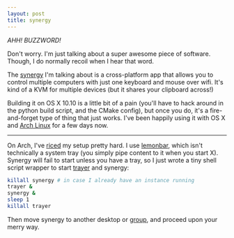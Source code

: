 ```yaml
---
layout: post
title: synergy
---
```


*AHH! BUZZWORD!*

Don't worry. I'm just talking about a super awesome piece of software. Though, I do normally recoil when I hear that word.

The [synergy](https://github.com/synergy/synergy/) I'm talking about is a cross-platform app that allows you to control multiple computers with just one keyboard and mouse over wifi. It's kind of a KVM for multiple devices (but it shares your clipboard across!)

Building it on OS X 10.10 is a little bit of a pain (you'll have to hack around in the python build script, and the CMake config), but once you do, it's a fire-and-forget type of thing that just works. I've been happily using it with OS X and [Arch Linux](https://wiki.archlinux.org/index.php/Synergy) for a few days now.

----

On Arch, I've [riced](http://www.reddit.com/r/unixporn) my setup pretty hard. I use [lemonbar](https://github.com/LemonBoy/bar), which isn't technically a system tray (you simply pipe content to it when you start X). Synergy will fail to start unless you have a tray, so I just wrote a tiny shell script wrapper to start [trayer](https://www.archlinux.org/packages/extra/i686/trayer/) and synergy:

```bash
killall synergy # in case I already have an instance running
trayer &
synergy &
sleep 1
killall trayer
```

Then move synergy to another desktop or [group](http://blog.z3bra.org/2014/11/avoid-workspaces.html), and proceed upon your merry way.
